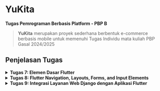 # YuKita

**Tugas Pemrograman Berbasis Platform - PBP B**

> **YuKita** merupakan proyek sederhana berbentuk e-commerce berbasis mobile untuk memenuhi Tugas Individu mata kuliah PBP Gasal 2024/2025

## **Penjelasan Tugas**

<details>
<summary> <b> Tugas 7: Elemen Dasar Flutter </b> </summary>

## **Implementasi Checklist**

* ### Membuat Program Flutter Baru

Siapkan sebuah direktori baru dan menjalankan perintah berikut pada terminal untuk membuat sebuah proyek Flutter baru.
```
flutter create yukita
cd yukita
```
Pada menu.dart kita tambahkan 
```
import 'package:flutter/material.dart';
```

Pindahkan `class MyHomePage ...` dari main.dart ke menu.dart dan menghapus  `class _MyHomePage State ...` di main.dart.
Terakhir, tambahkan kode berikut pada main.dart.
```
`import 'package:yukita/menu.dart';`
```
* ### Membuat Tombol Sederhana
Pada `menu.dart` tambahkan 
```
class MyHomePage extends StatelessWidget {
    MyHomePage({super.key});
    final String npm = '23061657704'; // NPM
    final String name = 'Gnade Yuka'; // Nama
    final String className = 'PBP B'; // Kelas
    final List<ItemHomepage> items = [
      ItemHomepage("Lihat Daftar Produk", Icons.shopping_bag, Colors.brown[700]!), // Dark brown
      ItemHomepage("Tambah Produk", Icons.add, Colors.brown[500]!),                 // Medium brown
      ItemHomepage("Logout", Icons.logout, Colors.brown[300]!),                     // Light cream
    ];

  @override
  Widget build(BuildContext context) {
    // Scaffold menyediakan struktur dasar halaman dengan AppBar dan body.
    return Scaffold(
      // AppBar adalah bagian atas halaman yang menampilkan judul.
      appBar: AppBar(
        // Judul aplikasi "Mental Health Tracker" dengan teks putih dan tebal.
        title: const Text(
          'YuKita',
          style: TextStyle(
            color: Colors.white,
            fontWeight: FontWeight.bold,
          ),
        ),
        // Warna latar belakang AppBar diambil dari skema warna tema aplikasi.
        backgroundColor: Theme.of(context).colorScheme.primary,
      ),
      // Body halaman dengan padding di sekelilingnya.
      body: Padding(
        padding: const EdgeInsets.all(16.0),
        // Menyusun widget secara vertikal dalam sebuah kolom.
        child: Column(
          crossAxisAlignment: CrossAxisAlignment.center,
          children: [
            // Row untuk menampilkan 3 InfoCard secara horizontal.
            Row(
              mainAxisAlignment: MainAxisAlignment.spaceEvenly,
              children: [
                InfoCard(title: 'NPM', content: npm),
                InfoCard(title: 'Name', content: name),
                InfoCard(title: 'Class', content: className),
              ],
            ),

            // Memberikan jarak vertikal 16 unit.
            const SizedBox(height: 16.0),

            // Menempatkan widget berikutnya di tengah halaman.
            Center(
              child: Column(
                // Menyusun teks dan grid item secara vertikal.

                children: [
                  // Menampilkan teks sambutan dengan gaya tebal dan ukuran 18.
                  const Padding(
                    padding: EdgeInsets.only(top: 16.0),
                    child: Text(
                      'Welcome to YuKita',
                      style: TextStyle(
                        fontWeight: FontWeight.bold,
                        fontSize: 18.0,
                      ),
                    ),
                  ),

                  // Grid untuk menampilkan ItemCard dalam bentuk grid 3 kolom.
                  GridView.count(
                    primary: true,
                    padding: const EdgeInsets.all(20),
                    crossAxisSpacing: 10,
                    mainAxisSpacing: 10,
                    crossAxisCount: 3,
                    // Agar grid menyesuaikan tinggi kontennya.
                    shrinkWrap: true,

                    // Menampilkan ItemCard untuk setiap item dalam list items.
                    children: items.map((ItemHomepage item) {
                      return ItemCard(item);
                    }).toList(),
                  ),
                ],
              ),
            ),
          ],
        ),
      ),
    );
  }
}

class InfoCard extends StatelessWidget {
  // Kartu informasi yang menampilkan title dan content.

  final String title;  // Judul kartu.
  final String content;  // Isi kartu.

  const InfoCard({super.key, required this.title, required this.content});

  @override
  Widget build(BuildContext context) {
    return Card(
      // Membuat kotak kartu dengan bayangan dibawahnya.
      elevation: 2.0,
      child: Container(
        // Mengatur ukuran dan jarak di dalam kartu.
        width: MediaQuery.of(context).size.width / 3.5, // menyesuaikan dengan lebar device yang digunakan.
        padding: const EdgeInsets.all(16.0),
        // Menyusun title dan content secara vertikal.
        child: Column(
          children: [
            Text(
              title,
              style: const TextStyle(fontWeight: FontWeight.bold),
            ),
            const SizedBox(height: 8.0),
            Text(content),
          ],
        ),
      ),
    );
  }
}

class ItemHomepage {
     final String name;
     final IconData icon;
     final Color color;

     ItemHomepage(this.name, this.icon, this.color);
}

class ItemCard extends StatelessWidget {
  // Menampilkan kartu dengan ikon dan nama.

  final ItemHomepage item; 
  
  const ItemCard(this.item, {super.key}); 

  @override
  Widget build(BuildContext context) {
    return Material(
      // Menentukan warna latar belakang dari tema aplikasi.
      color: item.color,
      // Membuat sudut kartu melengkung.
      borderRadius: BorderRadius.circular(12),
      
      child: InkWell(
        // Aksi ketika kartu ditekan.
        onTap: () {
          // Menampilkan pesan SnackBar saat kartu ditekan.
          ScaffoldMessenger.of(context)
            ..hideCurrentSnackBar()
            ..showSnackBar(
              SnackBar(content: Text("Kamu telah menekan tombol ${item.name}!"))
            );
        },
        // Container untuk menyimpan Icon dan Text
        child: Container(
          padding: const EdgeInsets.all(8),
          child: Center(
            child: Column(
              // Menyusun ikon dan teks di tengah kartu.
              mainAxisAlignment: MainAxisAlignment.center,
              children: [
                Icon(
                  item.icon,
                  color: Colors.white,
                  size: 30.0,
                ),
                const Padding(padding: EdgeInsets.all(3)),
                Text(
                  item.name,
                  textAlign: TextAlign.center,
                  style: const TextStyle(color: Colors.white),
                ),
              ],
            ),
          ),
        ),
      ),
    );
  }
  
}
```
Dengan begitu, selesai sudah pembuatan proyek Flutter baru. Jangan lupa untul menjalankan proyek menggunakan Google Chrome dengan perintah berikut ini
```
flutter run
```

## **Jawaban Tugas 7**

* ### Jelaskan apa yang dimaksud dengan stateless widget dan stateful widget, dan jelaskan perbedaan dari keduanya.

Stateless widget adalah widget yang tidak memiliki state atau kondisi yang berubah setelah widget tersebut dibuat. Artinya, tampilannya statis dan tidak berubah-ubah berdasarkan interaksi pengguna atau variabel lain. Contoh widget yang sering digunakan sebagai stateless adalah Text atau Icon. Sebaliknya, stateful widget adalah widget yang memiliki state yang dapat berubah-ubah selama aplikasi berjalan. Karena itu, stateful widget dapat merespons perubahan data atau input pengguna dan memperbarui tampilan sesuai perubahan tersebut. Widget seperti Checkbox, Slider, dan TextField biasanya dibuat sebagai stateful karena mereka membutuhkan interaksi langsung dari pengguna.

* ### Sebutkan widget apa saja yang kamu gunakan pada proyek ini dan jelaskan fungsinya.

Pada proyek ini, beberapa widget yang digunakan meliputi Scaffold, yang menyediakan struktur dasar halaman dengan AppBar dan body; AppBar untuk menampilkan judul aplikasi di bagian atas; Padding untuk memberi jarak pada widget agar tampil lebih rapi; Column dan Row yang digunakan untuk menyusun elemen secara vertikal dan horizontal; Text untuk menampilkan teks informasi; GridView untuk menampilkan item dalam tata letak grid 3 kolom; Card sebagai kotak dengan efek bayangan yang menyimpan informasi dasar seperti NPM, nama, dan kelas; Material untuk memberi latar belakang pada tombol dengan warna yang sesuai tema; InkWell untuk menambahkan efek sentuhan (ripple effect) saat tombol ditekan; SnackBar untuk menampilkan pesan singkat di bagian bawah layar ketika tombol ditekan; serta Icon untuk menampilkan ikon grafis pada setiap tombol, seperti "shopping_bag" untuk "Lihat Daftar Produk", "add" untuk "Tambah Produk", dan "logout" untuk "Logout". Widget-widget ini saling mendukung untuk membangun tampilan aplikasi yang interaktif dan mudah digunakan.

* ### Apa fungsi dari setState()? Jelaskan variabel apa saja yang dapat terdampak dengan fungsi tersebut.

Fungsi setState() digunakan dalam stateful widget untuk memberi tahu framework bahwa ada perubahan pada state yang memerlukan pembaruan tampilan. Ketika setState() dipanggil, widget akan membangun ulang dirinya dengan data terbaru, sehingga perubahan state akan terlihat pada layar. Variabel yang terdampak oleh setState() biasanya adalah variabel yang disimpan di dalam state dan berhubungan dengan data yang berubah-ubah seperti nilai input pengguna, pengaturan tampilan, atau kondisi aplikasi saat itu.

* ### Jelaskan perbedaan antara const dengan final.

Kata kunci const dan final di Flutter digunakan untuk mendeklarasikan variabel yang nilainya bersifat tetap. Namun, const membuat nilai variabel tersebut konstan pada waktu kompilasi (compile-time) dan berlaku secara immutabel di seluruh aplikasi. Dengan kata lain, objek const sepenuhnya tetap dan tidak dapat diubah kapan pun. Sementara itu, final menentukan variabel yang nilainya tetap setelah diinisialisasi, namun penentuan nilai tersebut bisa dilakukan pada waktu runtime (run-time). Hal ini memungkinkan variabel final dipakai untuk nilai yang tetap tetapi hanya diketahui setelah aplikasi berjalan.

</details>

<details>
<summary> <b> Tugas 8: Flutter Navigation, Layouts, Forms, and Input Elements </b> </summary>

## **Implementasi Checklist**

* ### Membuat halaman tambah formulir

Buat berkas baru pada direktori lib dengan nama items_form.dart. Lalu saya tambahkan kode berikut ke dalam berkas items_form.dart

```
import 'package:flutter/material.dart';
import 'package:yukita/widgets/left_drawer.dart';

class ItemFormPage extends StatefulWidget {
  const ItemFormPage({super.key});

  @override
  State<ItemFormPage> createState() => _ItemFormPageState();
}

class _ItemFormPageState extends State<ItemFormPage> {
  final _formKey = GlobalKey<FormState>();
  String _name = "";
  int _amount = 0;
  String _description = "";

  @override
  Widget build(BuildContext context) {
    return Scaffold(
      appBar: AppBar(
        title: const Center(
          child: Text('Add Item Form'),
        ),
        backgroundColor: Colors.brown.shade400,
        foregroundColor: Colors.white,
      ),
      drawer: const LeftDrawer(),
      body: Form(
          key: _formKey,
          child: SingleChildScrollView(
              child: Column(
            crossAxisAlignment: CrossAxisAlignment.start,
            children: [
              Padding(
                  padding: const EdgeInsets.all(8.0),
                  child: TextFormField(
                      decoration: InputDecoration(
                        hintText: "Product Name",
                        labelText: "Product Name",
                        border: OutlineInputBorder(
                            borderRadius: BorderRadius.circular(5.0)),
                      ),
                      onChanged: (String? value) {
                        setState(() {
                          _name = value!;
                        });
                      },
                      validator: (String? value) {
                        if (value == null || value.isEmpty) {
                          return "Name can't be empty!";
                        }
                        return null;
                      })),
              Padding(
                  padding: const EdgeInsets.all(8.0),
                  child: TextFormField(
                      decoration: InputDecoration(
                        hintText: "Amount",
                        labelText: "Amount",
                        border: OutlineInputBorder(
                            borderRadius: BorderRadius.circular(5.0)),
                      ),
                      onChanged: (String? value) {
                        setState(() {
                          _amount = int.parse(value!);
                        });
                      },
                      validator: (String? value) {
                        if (value == null || value.isEmpty) {
                          return "Amount can't be empty!";
                        }
                        if (int.tryParse(value) == null) {
                          return "Amount has to be an integer!";
                        }
                        return null;
                      })),
              Padding(
                  padding: const EdgeInsets.all(8.0),
                  child: TextFormField(
                      decoration: InputDecoration(
                        hintText: "Description",
                        labelText: "Description",
                        border: OutlineInputBorder(
                            borderRadius: BorderRadius.circular(5.0)),
                      ),
                      onChanged: (String? value) {
                        setState(() {
                          _description = value!;
                        });
                      },
                      validator: (String? value) {
                        if (value == null || value.isEmpty) {
                          return "Description can't be empty!";
                        }
                        return null;
                      })),
              Align(
                  alignment: Alignment.bottomCenter,
                  child: Padding(
                      padding: const EdgeInsets.all(8.0),
                      child: ElevatedButton(
                          style: ButtonStyle(
                            backgroundColor: MaterialStateProperty.all( Colors.brown.shade400),
                          ),
                          onPressed: () {
                            if (_formKey.currentState!.validate()) {
                              showDialog(
                                  context: context,
                                  builder: (context) {
                                    return AlertDialog(
                                        title: const Text("Your item is saved"),
                                        content: SingleChildScrollView(
                                            child: Column(
                                          crossAxisAlignment:
                                              CrossAxisAlignment.start,
                                          children: [
                                            Text("Item name: $_name"),
                                            Text("Amount: $_amount"),
                                            Text("Description: $_description")
                                          ],
                                        )),
                                        actions: [
                                          TextButton(
                                            child: const Text("OK"),
                                            onPressed: () {
                                              Navigator.pop(context);
                                            },
                                          )
                                        ]);
                                  });
                              _formKey.currentState!.reset();
                            }
                          },
                          child: const Text(
                            "Save",
                            style: TextStyle(color: Colors.white),
                          ),
                  ),
                ),
              ),
            ],
          ),
        ),
      ),
    );
  }
}
```

Lalu, saya mengarahkan pengguna ke halaman form ketika menekan tombol Tambah Produk pada halaman utama. Saya menambahkan kode berikut ini pada fungsi onTap() di berkas lib/widgets/item_card.dart

```
onTap: ()
        if (item.name == "Tambah Produk") {
          Navigator.pushReplacement(
            context,
            MaterialPageRoute(
              builder: (context) => const ItemFormPage(), // Directing to the ItemFormPage
            ),
          );
        }
```

* ### Membuat sebuah drawer pada aplikasi 

Buat berkas baru left_drawer.dart pada folder lib/widgets dan saya tambahkan kode dibawah ini.

```
import 'package:flutter/material.dart';
import 'package:yukita/screens/items_form.dart';
import 'package:yukita/screens/menu.dart';

class LeftDrawer extends StatelessWidget {
  const LeftDrawer({super.key});

  @override
  Widget build(BuildContext context) {
    return Drawer(
      child: ListView(
        children: [
          const DrawerHeader(
              decoration: BoxDecoration(
                color: Color(0xFF4E342E),
              ),
              child: Column(children: [
                Text(
                  'YuKita',
                  textAlign: TextAlign.center,
                  style: TextStyle(
                    fontSize: 30,
                    fontWeight: FontWeight.bold,
                    color: Colors.white,
                  ),
                ),
                Padding(padding: EdgeInsets.all(10)),
                Text("Simpan kegiatan belanjamu di sini!",
                    textAlign: TextAlign.center,
                    style: TextStyle(
                      fontSize: 15,
                      color: Colors.white,
                    ))
              ])),
          ListTile(
              leading: const Icon(Icons.home_outlined),
              title: const Text("Halaman Utama"),
              onTap: () {
                Navigator.pushReplacement(
                    context,
                    MaterialPageRoute(
                      builder: (context) => MyHomePage(),
                    ));
              }),
          ListTile(
              leading: const Icon(Icons.format_list_bulleted_add),
              title: const Text("Tambah Item"),
              onTap: () {
                Navigator.pushReplacement(
                    context,
                    MaterialPageRoute(
                      builder: (context) => const ItemFormPage(),
                    ));
              })
        ],
      ),
    );
  }
}
```

## **Jawaban Tugas 8**

* ### Apa kegunaan const di Flutter? Jelaskan apa keuntungan ketika menggunakan const pada kode Flutter. Kapan sebaiknya kita menggunakan const, dan kapan sebaiknya tidak digunakan?

Const digunakan untuk menetapkan nilai yang konstan dan tidak berubah di Flutter, artinya nilai atau widget ini akan tetap sama setiap kali aplikasi dijalankan atau diperbarui. Dengan menggunakan const, kita memberi tahu Flutter bahwa widget ini bersifat statis dan tidak perlu di-render ulang setiap kali widget lainnya berubah.

Menggunakan const dapat meningkatkan performa aplikasi dengan mengurangi kerja rebuild pada widget yang tidak perlu diperbarui. Hal ini membantu dalam efisiensi penggunaan memori karena objek konstan hanya dibuat satu kali.

Gunakan const saat kita tahu nilai atau widget tersebut tidak akan berubah selama aplikasi berjalan. Misalnya, teks yang tidak bergantung pada state atau widget statis.

Jika suatu widget memiliki nilai atau properti yang bisa berubah (tergantung state), kita tidak perlu menggunakan const, karena widget tersebut akan memerlukan pembaruan atau perhitungan ulang.

* ### Jelaskan dan bandingkan penggunaan Column dan Row pada Flutter. Berikan contoh implementasi dari masing-masing layout widget ini!

Column : Digunakan untuk menyusun widget secara vertikal (dari atas ke bawah). Biasanya digunakan saat kita ingin menempatkan beberapa widget di atas satu sama lain.
Contoh : 
```
Column(
  children: [
    Text('Judul'),
    Text('Deskripsi'),
    ElevatedButton(onPressed: () {}, child: Text('Tombol'))
  ],
);
```
Row : Digunakan untuk menyusun widget secara horizontal (dari kiri ke kanan). Ini berguna saat kita ingin beberapa elemen berada dalam satu baris.
Contoh :
```
Row(
  children: [
    Icon(Icons.star),
    Text('Rating'),
    ElevatedButton(onPressed: () {}, child: Text('Beri Rating'))
  ],
);
```

* ### Sebutkan apa saja elemen input yang kamu gunakan pada halaman form yang kamu buat pada tugas kali ini. Apakah terdapat elemen input Flutter lain yang tidak kamu gunakan pada tugas ini? Jelaskan!

Pada halaman form ini, elemen input yang digunakan meliputi TextFormField untuk memasukkan Product Name, Amount, dan Description. TextFormField adalah elemen input dasar di Flutter yang sering digunakan untuk menerima input teks dan memungkinkan validasi.

Elemen input lain yang tersedia di Flutter tetapi tidak digunakan pada tugas ini termasuk DropdownButton, Slider, Switch, Checkbox, dan Radio. Misalnya, DropdownButton berguna untuk memilih opsi dari daftar, sedangkan Switch digunakan untuk opsi biner (misalnya, on atau off).

* ### Bagaimana cara kamu mengatur tema (theme) dalam aplikasi Flutter agar aplikasi yang dibuat konsisten? Apakah kamu mengimplementasikan tema pada aplikasi yang kamu buat?

Tema aplikasi Flutter diatur melalui ThemeData dalam properti theme di MaterialApp. Ini bisa meliputi warna utama (primaryColor), warna sekunder, font, ikon, dan lain-lain. Tema ini akan diterapkan secara konsisten ke seluruh aplikasi.

Pada kode yang saya, sudah diimplementasikan tema dengan ThemeData pada MaterialApp, yang mengatur skema warna aplikasi menggunakan warna coklat sebagai warna utama.

* ### Bagaimana cara kamu menangani navigasi dalam aplikasi dengan banyak halaman pada Flutter?

Flutter menyediakan Navigator untuk menangani navigasi antar halaman. Metode seperti Navigator.push digunakan untuk mendorong halaman baru ke dalam stack navigasi, sementara Navigator.pop untuk menghapus halaman terakhir. Dalam kode yang diberikan, navigasi digunakan dengan Navigator.pushReplacement untuk mengganti halaman saat ini dengan halaman baru, sehingga pengguna tidak bisa kembali ke halaman sebelumnya.

</details>

<details>
<summary> <b> Tugas 9: Integrasi Layanan Web Django dengan Aplikasi Flutter </b> </summary>

## **Implementasi Checklist**

* ### Mengimplementasikan Fitur Login dan Integrasi Sistem Autentikasi Django dengan Flutter
Dalam proyek ini, halaman login dibuat menggunakan Stateful Widget karena memiliki elemen yang dinamis, seperti form input untuk username dan password. Tombol pada halaman ini akan mengirimkan permintaan ke endpoint autentikasi Django (auth/login/) dengan data yang dimasukkan pengguna. Hasil autentikasi akan ditampilkan melalui snackbar, menunjukkan apakah login berhasil atau gagal. Jika berhasil, pengguna akan diarahkan ke halaman utama.

Implementasi di Django

- Saya membuat app baru bernama authentication, yang berisi fungsi-fungsi seperti login dan logout.
- Endpoint ini berbeda dari login biasa karena mengembalikan JSON response sebagai hasil proses login/logout.
- Routing ditambahkan untuk mengakses login di /auth/login dan logout di /auth/logout.
- Saya menggunakan paket django-cors-headers untuk memungkinkan komunikasi antara Flutter dan Django, menambahkan pengaturan CORS di file konfigurasi Django.

Implementasi di Flutter

- Menambahkan dependensi provider dan pbp_django_auth untuk mempermudah autentikasi.
- Pada file main.dart, saya menggunakan Provider untuk menyebarkan instance CookieRequest ke semua widget dalam aplikasi.
- Halaman utama diubah agar menampilkan halaman login saat aplikasi pertama kali dijalankan.
- Logout juga diimplementasikan melalui tombol pada menu, yang menghapus sesi pengguna dan mengarahkan kembali ke halaman login.

* ### Membuat model kustom sesuai dengan proyek aplikasi Django dan membuat halaman yang berisi daftar semua item yang terdapat pada endpoint JSON di Django yang telah kamu deploy.

Aplikasi ini membutuhkan model kustom untuk menyimpan dan memproses data yang diambil dari Django. Model ini dibuat dengan mengonversi JSON dari endpoint Django ke dalam bentuk objek Dart.

Langkah-Langkah:

- Mengakses Data JSON: Saya memanfaatkan endpoint /json/ di Django untuk mendapatkan daftar data barang (shop item) yang sudah difilter sesuai pengguna yang login.
- Mengonversi JSON ke Objek Dart: Saya menggunakan alat online seperti Quicktype untuk membuat model Dart berdasarkan struktur JSON.
- Model ini disimpan dalam file lib/models/shop_entry.dart yang mendefinisikan properti seperti name, price, description, dll.
- Menambahkan Dependensi: Menambahkan izin akses internet di AndroidManifest.xml agar aplikasi dapat berkomunikasi dengan server.

* ### Membuat halaman detail untuk setiap item yang terdapat pada halaman daftar Item.

Halaman ini menampilkan daftar semua barang yang dimiliki pengguna saat ini. Data diambil dari endpoint /json/ di Django yang sudah difilter berdasarkan user.

- Fungsi fetchShop mengirim permintaan GET ke endpoint /json/ menggunakan CookieRequest. Data JSON yang diterima diubah menjadi objek Dart (ShopEntry).
- Item yang ditekan menggunakan InkWell akan membuka halaman detail dengan Navigator.push
- Halaman ShopDetailPage menerima data barang sebagai parameter melalui Navigator.
- Halaman ini hanya menampilkan informasi seperti nama produk, jumlah, lokasi, harga, dan deskripsi.
- Tombol back default digunakan untuk kembali ke halaman daftar barang.

* ### Melakukan filter pada halaman daftar item dengan hanya menampilkan item yang terasosiasi dengan pengguna yang login.

Endpoint /json/ di Django sudah dirancang untuk hanya mengembalikan data milik pengguna yang sedang login. Pada Flutter, hanya endpoint ini yang dipanggil, sehingga data yang ditampilkan otomatis sesuai pengguna login.

## **Jawaban Tugas 9**

* ### Jelaskan mengapa kita perlu membuat model untuk melakukan pengambilan ataupun pengiriman data JSON? Apakah akan terjadi error jika kita tidak membuat model terlebih dahulu?
Membuat model untuk pengambilan atau pengiriman data JSON penting untuk memastikan struktur data yang konsisten dan dapat dipahami oleh aplikasi, sehingga meminimalkan kesalahan parsing atau penanganan data. Tanpa model, akan lebih sulit mengelola data karena tipe data dan struktur yang tidak jelas, berpotensi menyebabkan error saat data diakses atau digunakan. Model juga mempermudah debugging dan pengembangan karena memberikan dokumentasi eksplisit tentang bagaimana data JSON seharusnya diterjemahkan dan digunakan.

* ### Jelaskan fungsi dari library http yang sudah kamu implementasikan pada tugas ini
Library http berfungsi sebagai alat untuk melakukan komunikasi antara aplikasi Flutter dan server melalui protokol HTTP. Dengan library ini, aplikasi dapat mengirim permintaan HTTP (seperti GET, POST, PUT, DELETE) dan menerima respons dari server. Library ini juga menyediakan metode untuk membaca, menulis, dan memproses data yang diterima, seperti menguraikan respons JSON untuk digunakan dalam aplikasi.

* ### Jelaskan fungsi dari CookieRequest dan jelaskan mengapa instance CookieRequest perlu untuk dibagikan ke semua komponen di aplikasi Flutter.
CookieRequest berfungsi untuk menangani permintaan HTTP dengan manajemen sesi menggunakan cookie, sehingga memungkinkan pengguna tetap masuk (logged in) atau mempertahankan sesi autentikasi tanpa perlu mengulang login. Instance CookieRequest perlu dibagikan ke semua komponen di aplikasi Flutter untuk memastikan data sesi yang konsisten diakses di seluruh bagian aplikasi, terutama saat menangani operasi yang memerlukan status autentikasi seperti akses ke data sensitif atau halaman khusus pengguna.

* ### Jelaskan mekanisme pengiriman data mulai dari input hingga dapat ditampilkan pada Flutter.
Pengguna memasukkan data melalui antarmuka Flutter yang dikirim ke server menggunakan HTTP POST atau PUT dalam format JSON. Server memproses data tersebut (misalnya, menyimpannya ke database) dan mengembalikan respons JSON yang relevan. Respons ini diterima oleh aplikasi Flutter melalui permintaan HTTP, diuraikan (parsing) menjadi model data, lalu ditampilkan di antarmuka pengguna melalui widget yang sesuai.

* ### Jelaskan mekanisme autentikasi dari login, register, hingga logout. Mulai dari input data akun pada Flutter ke Django hingga selesainya proses autentikasi oleh Django dan tampilnya menu pada Flutter.
Saat pengguna menginput data akun di Flutter untuk login atau register, data tersebut dikirimkan ke server Django melalui HTTP POST. Django memvalidasi data: pada login, memastikan kredensial cocok dengan database, dan pada register, memastikan akun baru dapat dibuat. Jika valid, Django mengembalikan respons sukses, termasuk token atau cookie sesi yang dikelola oleh Flutter (dengan CookieRequest). Untuk logout, permintaan HTTP dikirim ke Django untuk menghapus sesi atau token, dan aplikasi Flutter memperbarui antarmuka untuk mengarahkan pengguna kembali ke halaman login.

</details>